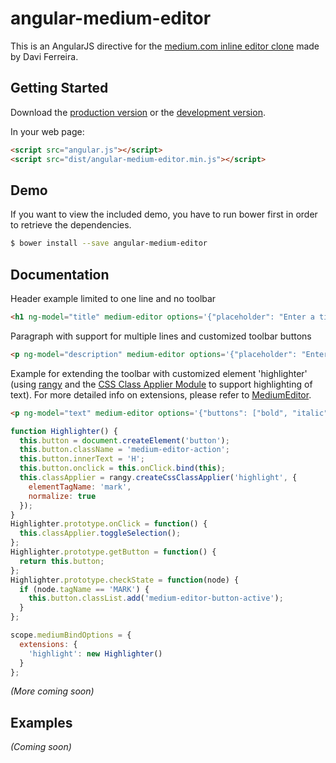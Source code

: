 # angular-medium-editor
This is an AngularJS directive for the [medium.com inline editor clone](https://github.com/daviferreira/medium-editor) made by Davi Ferreira.


## Getting Started

Download the [production version][min] or the [development version][max].

[min]: https://raw.github.com/thijsw/angular-medium-editor/master/dist/angular-medium-editor.min.js
[max]: https://raw.github.com/thijsw/angular-medium-editor/master/dist/angular-medium-editor.js

In your web page:

```html
<script src="angular.js"></script>
<script src="dist/angular-medium-editor.min.js"></script>
```

## Demo
If you want to view the included demo, you have to run bower first in order to retrieve the dependencies.

```sh
$ bower install --save angular-medium-editor
```

## Documentation
Header example limited to one line and no toolbar
```html
<h1 ng-model="title" medium-editor options='{"placeholder": "Enter a title", "disableToolbar": true, "forcePlainText": true, "disableReturn": true}'></h1>
```

Paragraph with support for multiple lines and customized toolbar buttons
```html
<p ng-model="description" medium-editor options='{"placeholder": "Enter a description", "buttons": ["bold", "italic", "underline", "anchor", "header1", "header2", "quote", "orderedlist", "unorderedlist"]}'></p>
```

Example for extending the toolbar with customized element 'highlighter' (using [rangy](https://code.google.com/p/rangy/) and the [CSS Class Applier Module](https://code.google.com/p/rangy/wiki/CSSClassApplierModule) to support highlighting of text). For more detailed info on extensions, please refer to [MediumEditor](https://github.com/daviferreira/medium-editor).
```html
<p ng-model="text" medium-editor options='{"buttons": ["bold", "italic", "highlight"]}' bindOptions="mediumBindOptions"></p>
```
```javascript
function Highlighter() {
  this.button = document.createElement('button');
  this.button.className = 'medium-editor-action';
  this.button.innerText = 'H';
  this.button.onclick = this.onClick.bind(this);
  this.classApplier = rangy.createCssClassApplier('highlight', {
    elementTagName: 'mark',
    normalize: true
  });
}
Highlighter.prototype.onClick = function() {
  this.classApplier.toggleSelection();
};
Highlighter.prototype.getButton = function() {
  return this.button;
};
Highlighter.prototype.checkState = function(node) {
  if (node.tagName == 'MARK') {
    this.button.classList.add('medium-editor-button-active');
  }
};

scope.mediumBindOptions = {
  extensions: {
    'highlight': new Highlighter()
  }
};
```

_(More coming soon)_

## Examples
_(Coming soon)_

